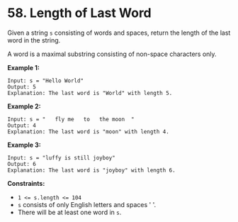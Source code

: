 # 58. Length of Last Word

Given a string `s` consisting of words and spaces, return the length of the last word in the string.

A word is a maximal substring consisting of non-space characters only.

 
**Example 1:**
```
Input: s = "Hello World"
Output: 5
Explanation: The last word is "World" with length 5.
```

**Example 2:**
```
Input: s = "   fly me   to   the moon  "
Output: 4
Explanation: The last word is "moon" with length 4.
```

**Example 3:**
```
Input: s = "luffy is still joyboy"
Output: 6
Explanation: The last word is "joyboy" with length 6.
```

 
**Constraints:**
- `1 <= s.length <= 104`
- `s` consists of only English letters and spaces ' '.
- There will be at least one word in `s`.

